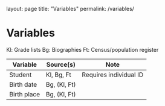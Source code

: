 layout: page
title: "Variables"
permalink: /variables/

# Variables

Kl: Grade lists
Bg: Biographies
Ft: Census/population register

| Variable | Source(s) | Note |
|---|---|---|
| Student | Kl, Bg, Ft | Requires individual ID |
| Birth date | Bg, (Kl, Ft) | |
| Birth place | Bg, (Kl, Ft) | |
